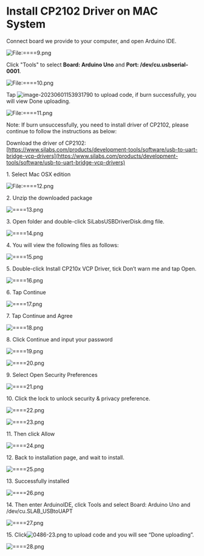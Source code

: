 # **Install CP2102 Driver on MAC System**

Connect board we provide to your computer, and open Arduino IDE.

![File:====9.png](./media/542px-%253D%253D%253D%253D9.png)

Click "Tools" to select **Board: Arduino Uno** and **Port: /dev/cu.usbserial-0001**.

![File:====10.png](./media/768px-%253D%253D%253D%253D10.png)

Tap ![image-20230601153931790](media/image-20230601153931790.png) to upload code, if burn successfully, you will view Done uploading.

![File:====11.png](./media/534px-%253D%253D%253D%253D11.png)

Note: If burn unsuccessfully, you need to install driver of CP2102, please continue to follow the instructions as below:

Download the driver of CP2102:[https://www.silabs.com/products/development-tools/software/usb-to-uart-bridge-vcp-drivers](https://www.silabs.com/products/development-tools/software/usb-to-uart-bridge-vcp-drivers)

1\. Select Mac OSX edition

![File:====12.png](./media/800px-%253D%253D%253D%253D12.png)

2\. Unzip the downloaded package

![====13.png](./media/700px-%253D%253D%253D%253D13.png)

3\. Open folder and double-click SiLabsUSBDriverDisk.dmg file.

![====14.png](./media/700px-%253D%253D%253D%253D14.png)

4\. You will view the following files as follows:

![====15.png](./media/700px-%253D%253D%253D%253D15.png)

5\. Double-click Install CP210x VCP Driver, tick Don’t warn me and tap Open.

![====16.png](./media/700px-%253D%253D%253D%253D16.png)

6\. Tap Continue

![====17.png](./media/700px-%253D%253D%253D%253D17.png)

7\. Tap Continue and Agree

![====18.png](./media/700px-%253D%253D%253D%253D18.png)

8\. Click Continue and input your password

![====19.png](./media/700px-%253D%253D%253D%253D19.png)

![====20.png](./media/700px-%253D%253D%253D%253D20.png)

9\. Select Open Security Preferences

![====21.png](./media/700px-%253D%253D%253D%253D21.png)

10\. Click the lock to unlock security & privacy preference.

![====22.png](./media/700px-%253D%253D%253D%253D22.png)

![====23.png](./media/700px-%253D%253D%253D%253D23.png)

11\. Then click Allow

![====24.png](./media/700px-%253D%253D%253D%253D24.png)

12\. Back to installation page, and wait to install.

![====25.png](./media/700px-%253D%253D%253D%253D25.png)

13\. Successfully installed

![====26.png](./media/700px-%253D%253D%253D%253D26.png)

14\. Then enter ArduinoIDE, click Tools and select Board: Arduino Uno and /dev/cu.SLAB_USBtoUAPT

![====27.png](./media/700px-%253D%253D%253D%253D27.png)

15\. Click![0486-23.png](./media/0486-23.png) to upload code and you will see “Done uploading”.

![====28.png](./media/700px-%253D%253D%253D%253D28.png)



